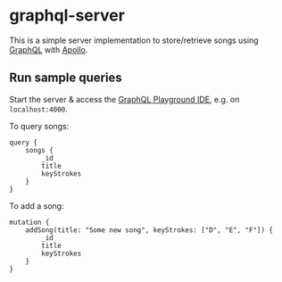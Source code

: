 # graphql-server

This is a simple server implementation to store/retrieve songs using [GraphQL](https://graphql.org/) with [Apollo](https://www.apollographql.com/).

## Run sample queries
Start the server & access the [GraphQL Playground IDE](https://github.com/prismagraphql/graphql-playground), e.g. on `localhost:4000`.

To query songs:
```
query {
    songs {
        _id
        title
        keyStrokes
    }
}
```
To add a song:
```
mutation {
    addSong(title: "Some new song", keyStrokes: ["D", "E", "F"]) {
        _id
        title
        keyStrokes
    }
}
```
